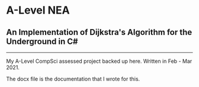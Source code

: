 # A-Level NEA
## An Implementation of Dijkstra's Algorithm for the Underground in C#
***
My A-Level CompSci assessed project backed up here. Written in Feb - Mar 2021.

The docx file is the documentation that I wrote for this.
